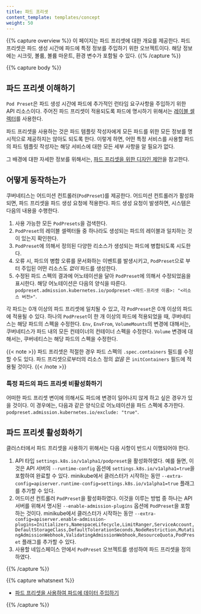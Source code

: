 ```yaml
---
title: 파드 프리셋
content_template: templates/concept
weight: 50
---
```


{{% capture overview %}}
이 페이지는 파드 프리셋에 대한 개요를 제공한다. 파드 프리셋은 파드 생성 시간에 파드에 
특정 정보를 주입하기 위한 오브젝트이다. 해당 정보에는 
시크릿, 볼륨, 볼륨 마운트, 환경 변수가 포함될 수 있다.
{{% /capture %}}


{{% capture body %}}
## 파드 프리셋 이해하기

`Pod Preset`은 파드 생성 시간에 파드에 추가적인 런타임 요구사항을 
주입하기 위한 API 리소스이다. 
주어진 파드 프리셋이 적용되도록 파드에 명시하기 위해서는 
[레이블 셀렉터](/docs/concepts/overview/working-with-objects/labels/#label-selectors)를 사용한다.

파드 프리셋을 사용하는 것은 파드 템플릿 작성자에게 모든 파드를 위한 모든 정보를 명시적으로 
제공하지는 않아도 되도록 한다. 이렇게 하면, 어떤 특정 서비스를 사용할 파드의 파드
템플릿 작성자는 해당 서비스에 대한 모든 세부 사항을 알 필요가 없다.

그 배경에 대한 자세한 정보를 위해서는, [파드 프리셋을 위한 디자인 제안](https://git.k8s.io/community/contributors/design-proposals/service-catalog/pod-preset.md)을 참고한다.

## 어떻게 동작하는가

쿠버네티스는 어드미션 컨트롤러(`PodPreset`)를 제공한다. 어드미션 컨트롤러가 활성화되면,
파드 프리셋을 파드 생성 요청에 적용한다. 
파드 생성 요청이 발생하면, 시스템은 다음의 내용을 수행한다.

1. 사용 가능한 모든 `PodPresets`을 검색한다.
1. `PodPreset`의 레이블 셀렉터들 중 하나라도 생성되는 파드의 레이블과 일치하는 
   것이 있는지 확인한다. 
1. `PodPreset`에 의해서 정의된 다양한 리소스가 생성되는 파드에 
   병합되도록 시도한다.
1. 오류 시, 파드의 병합 오류를 문서화하는 이벤트를 발생시키고, `PodPreset`으로 
   부터 주입된 어떤 리소스도 _없이_ 파드를 생성한다. 
1. 수정된 파드 스펙의 결과에 어노테이션을 달아 `PodPreset`에 의해서 
   수정되었음을 표시한다. 해당 어노테이션은 다음의 양식을 따른다.
    `podpreset.admission.kubernetes.io/podpreset-<파드-프리셋 이름>: "<리소스 버전>"`.

각 파드는 0개 이상의 파드 프리셋에 일치될 수 있고, 각 `PodPreset`은 0개 이상의 
파드에 적용될 수 있다. 하나의 `PodPreset`이 한 개 이상의 파드에 적용되었을 
때, 쿠버네티스는 해당 파드의 스펙을 수정한다. `Env`, `EnvFrom`, `VolumeMounts`의 
변경에 대해서는, 쿠버네티스가 파드 내의 모든 컨테이너의 컨테이너 스펙을 
수정한다. `Volume` 변경에 대해서는, 쿠버네티스는 해당 파드의 스펙을 수정한다.

{{< note >}}
파드 프리셋은 적절한 경우 파드 스펙의 `.spec.containers` 필드를 
수정할 수도 있다. 파드 프리셋으로부터의 리소스 정의 *없음* 은 `initContainers` 
필드에 적용될 것이다.
{{< /note >}}

### 특정 파드의 파드 프리셋 비활성화하기

어떠한 파드 프리셋 변이에 의해서도 파드에 변경이 일어나지 않게 하고 싶은 경우가 
있을 것이다. 이 경우에는, 다음과 같은 양식으로 어노테이션을 파드 스펙에 
추가한다. `podpreset.admission.kubernetes.io/exclude: "true"`.

## 파드 프리셋 활성화하기

클러스터에서 파드 프리셋을 사용하기 위해서는 다음 사항이 반드시 이행되어야 한다.

1.  API 타입 `settings.k8s.io/v1alpha1/podpreset`을 활성화하였다. 
    예를 들면, 이것은 API 서버의 `--runtime-config` 옵션에  `settings.k8s.io/v1alpha1=true`을 포함하여 완료할 수 있다.
    minikube에서 클러스터가 시작하는 동안 `--extra-config=apiserver.runtime-config=settings.k8s.io/v1alpha1=true` 
    플래그를 추가할 수 있다. 
1.  어드미션 컨트롤러 `PodPreset`을 활성화하였다. 이것을 이루는 방법 중 하나는 
    API 서버를 위해서 명시된 `--enable-admission-plugins` 옵션에 `PodPreset`을 포함하는 것이다.
    minikube에서 클러스터가 시작하는 동안 `--extra-config=apiserver.enable-admission-plugins=Initializers,NamespaceLifecycle,LimitRanger,ServiceAccount,DefaultStorageClass,DefaultTolerationSeconds,NodeRestriction,MutatingAdmissionWebhook,ValidatingAdmissionWebhook,ResourceQuota,PodPreset`
    플래그를 추가할 수 있다. 
1.  사용할 네임스페이스 안에서 `PodPreset` 오브젝트를 생성하여 
    파드 프리셋을 정의하였다. 

{{% /capture %}}

{{% capture whatsnext %}}

* [파드 프리셋을 사용하여 파드에 데이터 주입하기](/docs/tasks/inject-data-application/podpreset/)

{{% /capture %}}
